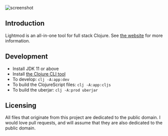 ![screenshot](screenshot.png)

## Introduction

Lightmod is an all-in-one tool for full stack Clojure. See [the website](https://sekao.net/lightmod/) for more information.

## Development

* Install JDK 11 or above
* Install [the Clojure CLI tool](https://clojure.org/guides/getting_started#_clojure_installer_and_cli_tools)
* To develop: `clj -A:app:dev`
* To build the ClojureScript files: `clj -A:app:cljs`
* To build the uberjar: `clj -A:prod uberjar`

## Licensing

All files that originate from this project are dedicated to the public domain. I would love pull requests, and will assume that they are also dedicated to the public domain.
